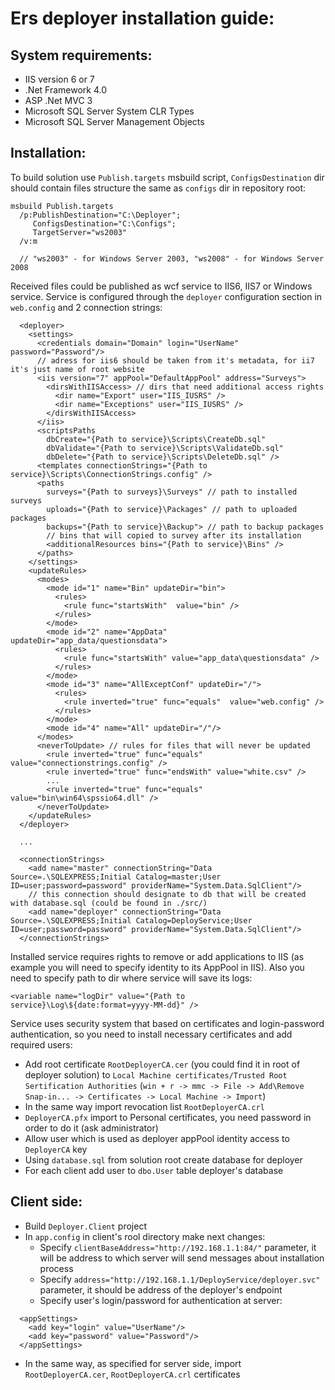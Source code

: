Ers deployer installation guide:
===============================

System requirements:
--------------------

- IIS version 6 or 7
- .Net Framework 4.0
- ASP .Net MVC 3
- Microsoft SQL Server System CLR Types
- Microsoft SQL Server Management Objects

Installation:
------------

To build solution use `Publish.targets` msbuild script, `ConfigsDestination` dir should contain files structure the same as `configs` dir in repository root:

```
msbuild Publish.targets
  /p:PublishDestination="C:\Deployer";
     ConfigsDestination="C:\Configs";
     TargetServer="ws2003"
  /v:m

  // "ws2003" - for Windows Server 2003, "ws2008" - for Windows Server 2008
```

Received files could be published as wcf service to IIS6, IIS7 or Windows service.
Service is configured through the `deployer` configuration section in `web.config` and 2 connection strings:

```
  <deployer>
    <settings>
      <credentials domain="Domain" login="UserName" password="Password"/>
      // adress for iis6 should be taken from it's metadata, for ii7 it's just name of root website
      <iis version="7" appPool="DefaultAppPool" address="Surveys">
        <dirsWithIISAccess> // dirs that need additional access rights
          <dir name="Export" user="IIS_IUSRS" />
          <dir name="Exceptions" user="IIS_IUSRS" />
        </dirsWithIISAccess>
      </iis>
      <scriptsPaths
        dbCreate="{Path to service}\Scripts\CreateDb.sql"
        dbValidate="{Path to service}\Scripts\ValidateDb.sql"
        dbDelete="{Path to service}\Scripts\DeleteDb.sql" />
      <templates connectionStrings="{Path to service}\Scripts\ConnectionStrings.config" />
      <paths
        surveys="{Path to surveys}\Surveys" // path to installed surveys
        uploads="{Path to service}\Packages" // path to uploaded packages
        backups="{Path to service}\Backup"> // path to backup packages
        // bins that will copied to survey after its installation
        <additionalResources bins="{Path to service}\Bins" />
      </paths>
    </settings>
    <updateRules>
      <modes>
        <mode id="1" name="Bin" updateDir="bin">
          <rules>
            <rule func="startsWith"  value="bin" />
          </rules>
        </mode>
        <mode id="2" name="AppData" updateDir="app_data/questionsdata">
          <rules>
            <rule func="startsWith" value="app_data\questionsdata" />
          </rules>
        </mode>
        <mode id="3" name="AllExceptConf" updateDir="/">
          <rules>
            <rule inverted="true" func="equals"  value="web.config" />
          </rules>
        </mode>
        <mode id="4" name="All" updateDir="/"/>
      </modes>
      <neverToUpdate> // rules for files that will never be updated
        <rule inverted="true" func="equals" value="connectionstrings.config" />
        <rule inverted="true" func="endsWith" value="white.csv" />
        ...
        <rule inverted="true" func="equals" value="bin\win64\spssio64.dll" />
      </neverToUpdate>
    </updateRules>
  </deployer>

  ...

  <connectionStrings>
    <add name="master" connectionString="Data Source=.\SQLEXPRESS;Initial Catalog=master;User ID=user;password=password" providerName="System.Data.SqlClient"/>
    // this connection should designate to db that will be created with database.sql (could be found in ./src/)
    <add name="deployer" connectionString="Data Source=.\SQLEXPRESS;Initial Catalog=DeployService;User ID=user;password=password" providerName="System.Data.SqlClient"/>
  </connectionStrings>
```
Installed service requires rights to remove or add applications to IIS (as example you will need to specify identity to its AppPool in IIS).
Also you need to specify path to dir where service will save its logs:

```
<variable name="logDir" value="{Path to service}\Log\${date:format=yyyy-MM-dd}" />
```

Service uses security system that based on certificates and login-password authentication, so you need to install necessary certificates and add required users:
- Add root certificate `RootDeployerCA.cer` (you could find it in root of deployer solution) to `Local Machine certificates/Trusted Root Sertification Authorities` (`win + r -> mmc -> File -> Add\Remove Snap-in... -> Certificates -> Local Machine -> Import`)
- In the same way import revocation list `RootDeployerCA.crl`
- `DeployerCA.pfx` import to Personal certificates, you need password in order to do it (ask administrator)
- Allow user which is used as deployer appPool identity access to `DeployerCA` key
- Using `database.sql` from solution root create database for deployer
- For each client add user to `dbo.User` table deployer's database

Client side:
------------

- Build `Deployer.Client` project
- In `app.config` in client's rool directory make next changes:
	- Specify `clientBaseAddress="http://192.168.1.1:84/"` parameter, it will be address to which server will send messages about installation process
	- Specify `address="http://192.168.1.1/DeployService/deployer.svc"` parameter, it should be address of the deployer's endpoint
	- Specify user's login/password for authentication at server:

```
  <appSettings>
    <add key="login" value="UserName"/>
    <add key="password" value="Password"/>
  </appSettings>
```

- In the same way, as specified for server side, import `RootDeployerCA.cer`, `RootDeployerCA.crl` certificates